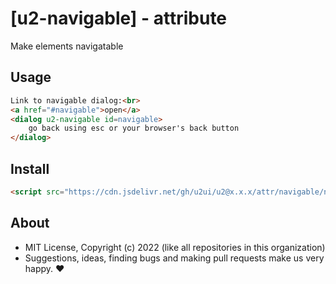 # [u2-navigable] - attribute
Make elements navigatable

## Usage

```html
Link to navigable dialog:<br>
<a href="#navigable">open</a>
<dialog u2-navigable id=navigable>
    go back using esc or your browser's back button
</dialog>
```

## Install

```html
<script src="https://cdn.jsdelivr.net/gh/u2ui/u2@x.x.x/attr/navigable/navigable.min.js" type=module async></script>
```

## About

- MIT License, Copyright (c) 2022 <u2> (like all repositories in this organization) <br>
- Suggestions, ideas, finding bugs and making pull requests make us very happy. ♥


